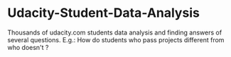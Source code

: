 # Udacity-Student-Data-Analysis
Thousands of udacity.com students data analysis and finding answers of several questions. E.g.: How do students who pass projects different from who doesn't ?

